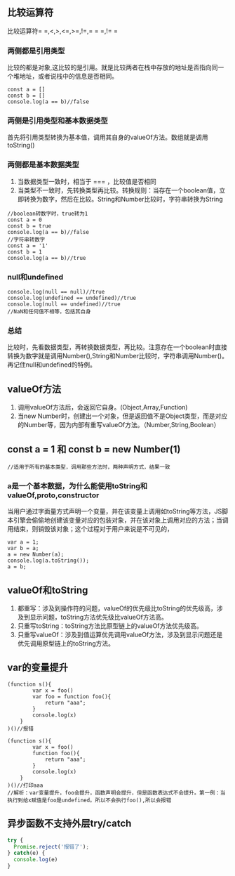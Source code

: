## 比较运算符
比较运算符= =,<,>,<=,>=,!=,= = =,!= =
### 两侧都是引用类型
比较的都是对象,这比较的是引用。就是比较两者在栈中存放的地址是否指向同一个堆地址，或者说栈中的信息是否相同。
```
const a = []
const b = []
console.log(a == b)//false
```
### 两侧是引用类型和基本数据类型
首先将引用类型转换为基本值，调用其自身的valueOf方法。数组就是调用toString()
### 两侧都是基本数据类型
1. 当数据类型一致时，相当于 === ，比较值是否相同
2. 当类型不一致时，先转换类型再比较。转换规则：当存在一个boolean值，立即转换为数字，然后在比较。String和Number比较时，字符串转换为String
```
//boolean转数字时，true转为1
const a = 0
const b = true
console.log(a == b)//false
//字符串转数字
const a = '1'
const b = 1
console.log(a == b)//true
```
### null和undefined
```
console.log(null == null)//true
console.log(undefined == undefined)//true
console.log(null == undefined)//true
//NaN和任何值不相等，包括其自身
```
### 总结
比较时，先看数据类型，再转换数据类型，再比较。注意存在一个boolean时直接转换为数字就是调用Number(),String和Number比较时，字符串调用Number()。再记住null和undefined的特例。


## valueOf方法
1. 调用valueOf方法后，会返回它自身。(Object,Array,Function)
2. 当new Number时，创建出一个对象，但是返回值不是Object类型，而是对应的Number等，因为内部有重写valueOf方法。（Number,String,Boolean）

## const a = 1 和 const b = new Number(1)
```
//适用于所有的基本类型，调用那些方法时，两种声明方式，结果一致
```
### a是一个基本数据，为什么能使用toString和valueOf,__proto__,constructor
当用户通过字面量方式声明一个变量，并在该变量上调用如toString等方法，JS脚本引擎会偷偷地创建该变量对应的包装对象，并在该对象上调用对应的方法；当调用结束，则销毁该对象；这个过程对于用户来说是不可见的，
```
var a = 1;
var b = a;
a = new Number(a);
console.log(a.toString());
a = b;
```

## valueOf和toString
1. 都重写：涉及到操作符的问题，valueOf的优先级比toString的优先级高，涉及到显示问题，toString方法优先级比valueOf方法高。
2.  只重写toString：toString方法比原型链上的valueOf方法优先级高。
3.  只重写valueOf：涉及到值运算优先调用valueOf方法，涉及到显示问题还是优先调用原型链上的toString方法。

## var的变量提升
```
(function s(){
        var x = foo()
        var foo = function foo(){
            return "aaa";
        }
        console.log(x)
    }
)()//报错

(function s(){
        var x = foo()
        function foo(){
            return "aaa";
        }
        console.log(x)
    }
)()//打印aaa
//解析：var变量提升，foo会提升，函数声明会提升，但是函数表达式不会提升。第一例：当执行到给x赋值是foo是undefined。所以不会执行foo(),所以会报错
```
## 异步函数不支持外层try/catch
```javascript
try {
  Promise.reject('报错了');
} catch(e) {
  console.log(e)
}
```

